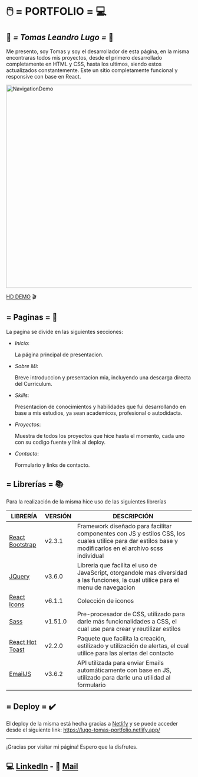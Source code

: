 # 🖱️ =  PORTFOLIO =  💻
## 🌙️ _= Tomas Leandro Lugo =_ 🦊

Me presento, soy Tomas y soy el desarrollador de esta página, en la misma encontraras todos mis proyectos, desde el primero desarrollado completamente en HTML y CSS, hasta los ultimos, siendo estos actualizados constantemente.
Este un sitio completamente funcional y responsive con base en React.

<img src="./src/resources/portfolioDEMO.gif" alt="NavigationDemo" width="550"/>

[HD DEMO](https://streamable.com/bp3m6u) 🎬

## = Paginas = 📄

La pagina se divide en las siguientes secciones:

- _Inicio_: 

    La página principal de presentacion.

- _Sobre Mi_:

   Breve introduccion y presentacion mia, incluyendo una descarga directa del Curriculum.

- _Skills_:

    Presentacion de conocimientos y habilidades que fui desarrollando en base a mis estudios, ya sean academicos, profesional o autodidacta.

- _Proyectos_:
 
    Muestra de todos los proyectos que hice hasta el momento, cada uno con su codigo fuente y link al deploy.

- _Contacto_:

    Formulario y links de contacto.

## = Librerías = 📚
Para la realización de la misma hice uso de las siguientes librerías

| LIBRERÍA | VERSIÓN | DESCRIPCIÓN |
| ------ | ------ | ------ |
| [React Bootstrap](https://react-bootstrap.github.io/getting-started/introduction) | v2.3.1 | Framework diseñado para facilitar componentes con JS y estilos CSS, los cuales utilice para dar estilos base y modificarlos en el archivo scss individual |
| [JQuery](https://api.jquery.com/) | v3.6.0 | Libreria que facilita el uso de JavaScript, otorgandole mas diversidad a las funciones, la cual utilice para el menu de navegacion |
| [React Icons](https://react-icons.github.io/react-icons/) | v6.1.1 | Colección de iconos |
| [Sass](https://sass-lang.com/documentation/) | v1.51.0 | Pre-procesador de CSS, utilizado para darle más funcionalidades a CSS, el cual use para crear y reutilizar estilos |
| [React Hot Toast](https://react-hot-toast.com/docs) | v2.2.0 | Paquete que facilita la creación, estilizado y utilización de alertas, el cual utilice para las alertas del contacto |
| [EmailJS](https://www.emailjs.com/docs/) | v3.6.2 | API utilizada para enviar Emails automáticamente con base en JS, utilizado para darle una utilidad al formulario |
 
## = Deploy = ✔️
El deploy de la misma está hecha gracias a [Netlify](https://www.netlify.com/) y se puede acceder desde el siguiente link:
https://lugo-tomas-portfolio.netlify.app/

----------------------------------------------------------------------------
¡Gracias por visitar mi página! Espero que la disfrutes.

## 💻 [LinkedIn](https://www.linkedin.com/in/lugotomasleandro/) - 📧 [Mail](mailto:lugoleandro@hotmail.com)